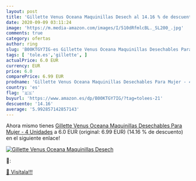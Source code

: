 ```yaml
---
layout: post
title: 'Gillette Venus Oceana Maquinillas Desech al 14.16 % de descuento'
date: 2020-09-09 03:11:24
image: 'https://m.media-amazon.com/images/I/510dRfmlcBL._SL200_.jpg'
comments: true
category: ofertas
author: ring
slug: 'B00KTGY7IG-es Gillette Venus Oceana Maquinillas Desechables Para Mujer -...'
tags: [ 'tole.es','gillette', ]
actualPrice: 6.0 EUR
currency: EUR
price: 6.0
comparePrice: 6.99 EUR
prodname: 'Gillette Venus Oceana Maquinillas Desechables Para Mujer - 4 Unidades'
country: 'es'
flag: '🇪🇸'
buyurl: 'https://www.amazon.es/dp/B00KTGY7IG/?tag=tolees-21'
descuento: '14.16'
average: '5.992857142857143'
---
```


Ahora mismo tienes [Gillette Venus Oceana Maquinillas Desechables Para Mujer - 4 Unidades](https://www.amazon.es/dp/B00KTGY7IG/?tag=tolees-21) a 6.0 EUR (original: 6.99 EUR) (14.16 %  de descuento) en el siguiente enlace!

[![Gillette Venus Oceana Maquinillas Desech](https://m.media-amazon.com/images/I/510dRfmlcBL._SL200_.jpg)](https://www.amazon.es/dp/B00KTGY7IG/?tag=tolees-21)

🔎:


[🛒 Visítala!!!](https://www.amazon.es/dp/B00KTGY7IG/?tag=tolees-21)
